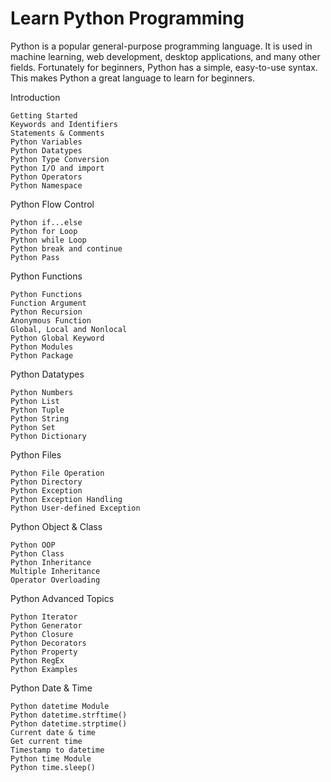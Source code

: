 # Learn Python Programming

Python is a popular general-purpose programming language. It is used in machine learning, web development, desktop applications, and many other fields. Fortunately for beginners, Python has a simple, easy-to-use syntax. This makes Python a great language to learn for beginners.


Introduction

    Getting Started
    Keywords and Identifiers
    Statements & Comments
    Python Variables
    Python Datatypes
    Python Type Conversion
    Python I/O and import
    Python Operators
    Python Namespace

Python Flow Control

    Python if...else
    Python for Loop
    Python while Loop
    Python break and continue
    Python Pass

Python Functions

    Python Functions
    Function Argument
    Python Recursion
    Anonymous Function
    Global, Local and Nonlocal
    Python Global Keyword
    Python Modules
    Python Package

Python Datatypes

    Python Numbers
    Python List
    Python Tuple
    Python String
    Python Set
    Python Dictionary

Python Files

    Python File Operation
    Python Directory
    Python Exception
    Python Exception Handling
    Python User-defined Exception

Python Object & Class

    Python OOP
    Python Class
    Python Inheritance
    Multiple Inheritance
    Operator Overloading

Python Advanced Topics

    Python Iterator
    Python Generator
    Python Closure
    Python Decorators
    Python Property
    Python RegEx
    Python Examples

Python Date & Time

    Python datetime Module
    Python datetime.strftime()
    Python datetime.strptime()
    Current date & time
    Get current time
    Timestamp to datetime
    Python time Module
    Python time.sleep()

